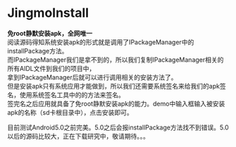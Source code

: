 # JingmoInstall
**免root静默安装apk，全网唯一**  
阅读源码得知系统安装apk的形式就是调用了IPackageManager中的installPackage方法。  
而IPackageManager我们是拿不到的，所以我们复制IPackageManager相关的所有AIDL文件到我们的项目中，  
拿到IPackageManager后就可以进行调用相关的安装方法了。  
但是安装apk只有系统应用才能做到，所以我们还需要系统签名来给我们的apk签名，使用系统签名工具中的的方法来签名。  
签完名之后应用就具备了免root静默安装apk的能力。demo中输入框输入被安装apk的名称（sd卡根目录中），点击安装即可。  

目前测试Android5.0之前完美。5.0之后会报installPackage方法找不到错误。5.0以后的源码比较大，正在下载研究中，敬请期待。。。


